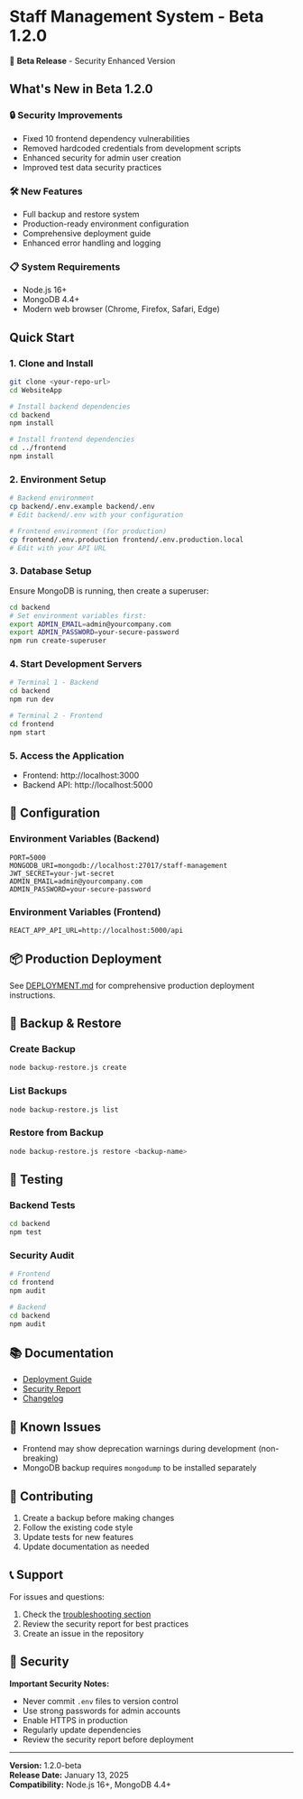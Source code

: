 # Staff Management System - Beta 1.2.0

🚀 **Beta Release** - Security Enhanced Version

## What's New in Beta 1.2.0

### 🔒 Security Improvements
- Fixed 10 frontend dependency vulnerabilities
- Removed hardcoded credentials from development scripts
- Enhanced security for admin user creation
- Improved test data security practices

### 🛠️ New Features
- Full backup and restore system
- Production-ready environment configuration
- Comprehensive deployment guide
- Enhanced error handling and logging

### 📋 System Requirements
- Node.js 16+ 
- MongoDB 4.4+
- Modern web browser (Chrome, Firefox, Safari, Edge)

## Quick Start

### 1. Clone and Install
```bash
git clone <your-repo-url>
cd WebsiteApp

# Install backend dependencies
cd backend
npm install

# Install frontend dependencies
cd ../frontend
npm install
```

### 2. Environment Setup
```bash
# Backend environment
cp backend/.env.example backend/.env
# Edit backend/.env with your configuration

# Frontend environment (for production)
cp frontend/.env.production frontend/.env.production.local
# Edit with your API URL
```

### 3. Database Setup
Ensure MongoDB is running, then create a superuser:
```bash
cd backend
# Set environment variables first:
export ADMIN_EMAIL=admin@yourcompany.com
export ADMIN_PASSWORD=your-secure-password
npm run create-superuser
```

### 4. Start Development Servers
```bash
# Terminal 1 - Backend
cd backend
npm run dev

# Terminal 2 - Frontend
cd frontend
npm start
```

### 5. Access the Application
- Frontend: http://localhost:3000
- Backend API: http://localhost:5000

## 🔧 Configuration

### Environment Variables (Backend)
```env
PORT=5000
MONGODB_URI=mongodb://localhost:27017/staff-management
JWT_SECRET=your-jwt-secret
ADMIN_EMAIL=admin@yourcompany.com
ADMIN_PASSWORD=your-secure-password
```

### Environment Variables (Frontend)
```env
REACT_APP_API_URL=http://localhost:5000/api
```

## 📦 Production Deployment

See [DEPLOYMENT.md](./DEPLOYMENT.md) for comprehensive production deployment instructions.

## 🔄 Backup & Restore

### Create Backup
```bash
node backup-restore.js create
```

### List Backups
```bash
node backup-restore.js list
```

### Restore from Backup
```bash
node backup-restore.js restore <backup-name>
```

## 🧪 Testing

### Backend Tests
```bash
cd backend
npm test
```

### Security Audit
```bash
# Frontend
cd frontend
npm audit

# Backend
cd backend
npm audit
```

## 📚 Documentation

- [Deployment Guide](./DEPLOYMENT.md)
- [Security Report](./SECURITY_REPORT.md)
- [Changelog](./CHANGELOG.md)

## 🐛 Known Issues

- Frontend may show deprecation warnings during development (non-breaking)
- MongoDB backup requires `mongodump` to be installed separately

## 🤝 Contributing

1. Create a backup before making changes
2. Follow the existing code style
3. Update tests for new features
4. Update documentation as needed

## 📞 Support

For issues and questions:
1. Check the [troubleshooting section](./DEPLOYMENT.md#troubleshooting)
2. Review the security report for best practices
3. Create an issue in the repository

## 🔐 Security

**Important Security Notes:**
- Never commit `.env` files to version control
- Use strong passwords for admin accounts
- Enable HTTPS in production
- Regularly update dependencies
- Review the security report before deployment

---

**Version:** 1.2.0-beta  
**Release Date:** January 13, 2025  
**Compatibility:** Node.js 16+, MongoDB 4.4+
